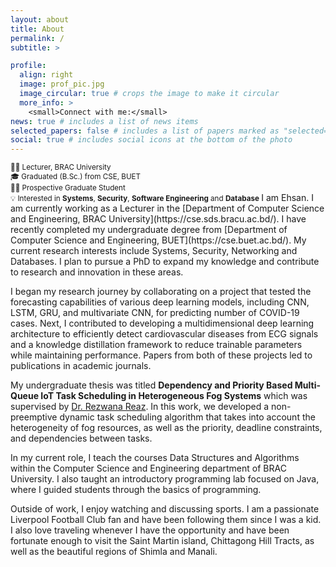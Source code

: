 ```yaml
---
layout: about
title: About
permalink: /
subtitle: >

profile:
  align: right
  image: prof_pic.jpg
  image_circular: true # crops the image to make it circular
  more_info: >
    <small>Connect with me:</small>
news: true # includes a list of news items
selected_papers: false # includes a list of papers marked as "selected={true}"
social: true # includes social icons at the bottom of the photo
---
```


<small>
  👨‍🏫 Lecturer, BRAC University <br> 
  🎓 Graduated (B.Sc.) from CSE, BUET <br>
  👨‍🎓 Prospective Graduate Student <br>
  💡 Interested in <b>Systems</b>, <b>Security</b>, <b>Software Engineering</b> and <b>Database</b>
</small>
I am Ehsan. I am currently working as a Lecturer in the [Department of Computer Science and Engineering, BRAC University](https://cse.sds.bracu.ac.bd/). I have recently completed my undergraduate degree from [Department of Computer Science and Engineering, BUET](https://cse.buet.ac.bd/). My current research interests include Systems, Security, Networking and Databases. I plan to pursue a PhD to expand my knowledge and contribute to research and innovation in these areas.

I began my research journey by collaborating on a project that tested the forecasting capabilities of various deep learning models, including CNN, LSTM, GRU, and multivariate CNN, for predicting number of COVID-19 cases. Next, I contributed to developing a multidimensional deep learning architecture to efficiently detect cardiovascular diseases from ECG signals and a knowledge distillation framework to reduce trainable parameters while maintaining performance. Papers from both of these projects led to publications in academic journals.

My undergraduate thesis was titled **Dependency and Priority Based Multi-Queue IoT Task Scheduling in Heterogeneous Fog Systems** which was supervised by [Dr. Rezwana Reaz](https://scholar.google.com/citations?user=I0k0ReMAAAAJ&hl=en). In this work, we developed a non-preemptive dynamic task scheduling algorithm that takes into account the heterogeneity of fog resources, as well as the priority, deadline constraints, and dependencies between tasks. 

In my current role, I teach the courses Data Structures and Algorithms within the Computer Science and Engineering department of BRAC University. I also taught an introductory programming lab focused on Java, where I guided students through the basics of programming.

Outside of work, I enjoy watching and discussing sports. I am a passionate Liverpool Football Club fan and have been following them since I was a kid. I also love traveling whenever I have the opportunity and have been fortunate enough to visit the Saint Martin island, Chittagong Hill Tracts, as well as the beautiful regions of Shimla and Manali.